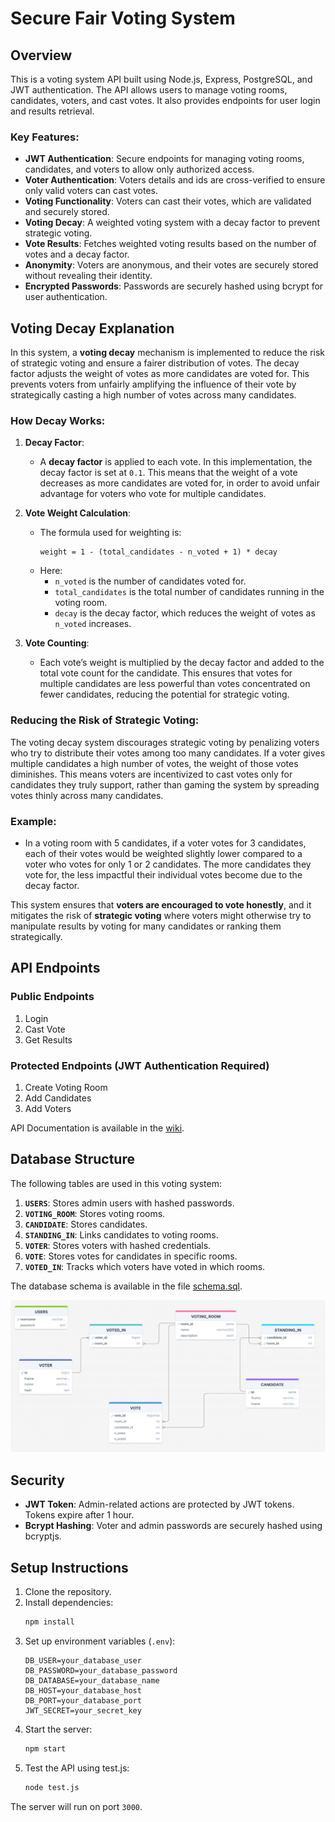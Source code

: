 # Secure Fair Voting System 

## Overview

This is a voting system API built using Node.js, Express, PostgreSQL, and JWT authentication. The API allows users to manage voting rooms, candidates, voters, and cast votes. It also provides endpoints for user login and results retrieval.

### Key Features:
- **JWT Authentication**: Secure endpoints for managing voting rooms, candidates, and voters to allow only authorized access.
- **Voter Authentication**: Voters details and ids are cross-verified to ensure only valid voters can cast votes.
- **Voting Functionality**: Voters can cast their votes, which are validated and securely stored.
- **Voting Decay**: A weighted voting system with a decay factor to prevent strategic voting.
- **Vote Results**: Fetches weighted voting results based on the number of votes and a decay factor.
- **Anonymity**: Voters are anonymous, and their votes are securely stored without revealing their identity.
- **Encrypted Passwords**: Passwords are securely hashed using bcrypt for user authentication.

## Voting Decay Explanation

In this system, a **voting decay** mechanism is implemented to reduce the risk of strategic voting and ensure a fairer distribution of votes. The decay factor adjusts the weight of votes as more candidates are voted for. This prevents voters from unfairly amplifying the influence of their vote by strategically casting a high number of votes across many candidates.

### How Decay Works:

1. **Decay Factor**:
   - A **decay factor** is applied to each vote. In this implementation, the decay factor is set at `0.1`. This means that the weight of a vote decreases as more candidates are voted for, in order to avoid unfair advantage for voters who vote for multiple candidates.

2. **Vote Weight Calculation**:
   - The formula used for weighting is:
     ```text
     weight = 1 - (total_candidates - n_voted + 1) * decay
     ```
   - Here:
     - `n_voted` is the number of candidates voted for.
     - `total_candidates` is the total number of candidates running in the voting room.
     - `decay` is the decay factor, which reduces the weight of votes as `n_voted` increases.

3. **Vote Counting**:
   - Each vote’s weight is multiplied by the decay factor and added to the total vote count for the candidate. This ensures that votes for multiple candidates are less powerful than votes concentrated on fewer candidates, reducing the potential for strategic voting.
   
### Reducing the Risk of Strategic Voting:

The voting decay system discourages strategic voting by penalizing voters who try to distribute their votes among too many candidates. If a voter gives multiple candidates a high number of votes, the weight of those votes diminishes. This means voters are incentivized to cast votes only for candidates they truly support, rather than gaming the system by spreading votes thinly across many candidates.

### Example:
- In a voting room with 5 candidates, if a voter votes for 3 candidates, each of their votes would be weighted slightly lower compared to a voter who votes for only 1 or 2 candidates. The more candidates they vote for, the less impactful their individual votes become due to the decay factor.

This system ensures that **voters are encouraged to vote honestly**, and it mitigates the risk of **strategic voting** where voters might otherwise try to manipulate results by voting for many candidates or ranking them strategically.
  
## API Endpoints

### Public Endpoints
1. Login
2. Cast Vote
3. Get Results

### Protected Endpoints (JWT Authentication Required)
1. Create Voting Room
2. Add Candidates
3. Add Voters

API Documentation is available in the [wiki](https://github.com/DharunThota/secure-fair-voting-system/wiki).

## Database Structure

The following tables are used in this voting system:

1. **`USERS`**: Stores admin users with hashed passwords.
2. **`VOTING_ROOM`**: Stores voting rooms.
3. **`CANDIDATE`**: Stores candidates.
4. **`STANDING_IN`**: Links candidates to voting rooms.
5. **`VOTER`**: Stores voters with hashed credentials.
6. **`VOTE`**: Stores votes for candidates in specific rooms.
7. **`VOTED_IN`**: Tracks which voters have voted in which rooms.

The database schema is available in the file [schema.sql](https://github.com/DharunThota/secure-fair-voting-system/blob/main/schema.sql).

![Database Schema Diagram](./public/schema_diagram.png)


## Security

- **JWT Token**: Admin-related actions are protected by JWT tokens. Tokens expire after 1 hour.
- **Bcrypt Hashing**: Voter and admin passwords are securely hashed using bcryptjs.
  
## Setup Instructions

1. Clone the repository.
2. Install dependencies:
    ```bash
    npm install
    ```
3. Set up environment variables (`.env`):
    ```
    DB_USER=your_database_user
    DB_PASSWORD=your_database_password
    DB_DATABASE=your_database_name
    DB_HOST=your_database_host
    DB_PORT=your_database_port
    JWT_SECRET=your_secret_key
    ```
4. Start the server:
    ```bash
    npm start
    ```
5. Test the API using test.js: 
    ```bash
    node test.js
    ```

The server will run on port `3000`.
